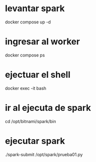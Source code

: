 # levantar spark
docker compose up -d
# ingresar al worker
docker compose ps
# ejectuar el shell
docker exec -it <id> bash
# ir al ejecuta de spark
cd /opt/bitnami/spark/bin
# ejecutar spark
./spark-submit /opt/spark/prueba01.py